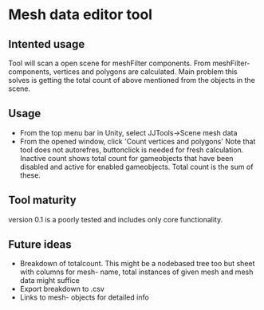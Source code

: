 # Mesh data editor tool
## Intented usage
Tool will scan a open scene for meshFilter components.
From meshFilter- components, vertices and polygons are calculated.
Main problem this solves is getting the total count of above mentioned from the objects in the scene.

## Usage
* From the top menu bar in Unity, select JJTools->Scene mesh data
* From the opened window, click 'Count vertices and polygons' Note that tool does not autorefres, buttonclick is needed for fresh calculation.
Inactive count shows total count for gameobjects that have been disabled and active for enabled gameobjects.
Total count is the sum of these.

## Tool maturity
version 0.1 is a poorly tested and includes only core functionality.

## Future ideas
* Breakdown of totalcount. This might be a nodebased tree too but sheet with columns for mesh- name, total instances of given mesh and mesh data might suffice
* Export breakdown to .csv
* Links to mesh- objects for detailed info